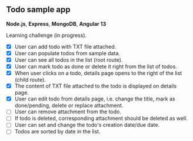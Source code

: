 ## Todo sample app

**Node.js**, **Express**, **MongoDB**, **Angular 13**

Learning challenge (in progress).

- [x] User can add todo with TXT file attached.
- [x] User can populate todos from sample data.
- [x] User can see all todos in the list (root route). 
- [x] User can mark todo as done or delete it right from the list of todos.
- [x] When user clicks on a todo, details page opens to the right of the list (child route).
- [x] The content of TXT file attached to the todo is displayed on details page. 
- [x] User can edit todo from details page, i.e. change the title, mark as done/pending, delete or replace attachment.
- [ ] User can remove attachment from the todo.
- [ ] If todo is deleted, corresponding attachment should be deleted as well.
- [ ] User can set and change the todo's creation date/due date.
- [ ] Todos are sorted by date in the list.
